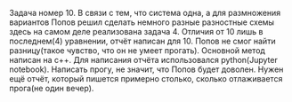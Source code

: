Задача номер 10. В связи с тем, что система одна, а для размножения вариантов Попов решил сделать немного разные  разностные схемы здесь на самом деле реализована задача 4.
Отличия от 10 лишь в последнем(4) уравнении, отчёт написан для 10. Попов не смог найти разницу(такое чувство, что он не умеет прогать).
Основной метод написан на c++. Для написания отчёта использовался python(Jupyter notebook). Написать прогу, не значит, что Попов будет доволен. Нужен ещё отчёт, который пишется примерно столько, сколько отлаживается прога(не один вечер).
